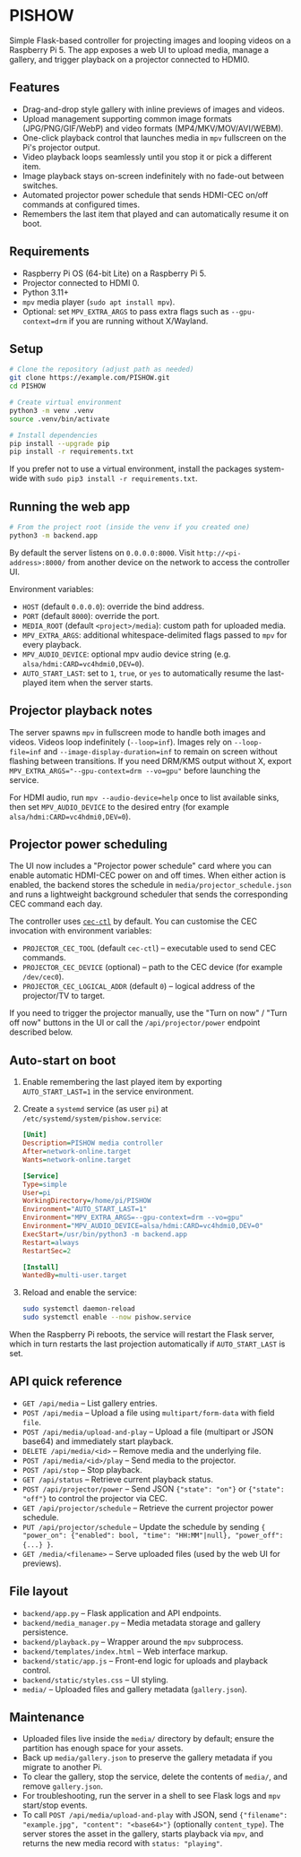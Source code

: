 # PISHOW

Simple Flask-based controller for projecting images and looping videos on a Raspberry Pi 5. The app exposes a web UI to upload media, manage a gallery, and trigger playback on a projector connected to HDMI0.

## Features

- Drag-and-drop style gallery with inline previews of images and videos.
- Upload management supporting common image formats (JPG/PNG/GIF/WebP) and video formats (MP4/MKV/MOV/AVI/WEBM).
- One-click playback control that launches media in `mpv` fullscreen on the Pi's projector output.
- Video playback loops seamlessly until you stop it or pick a different item.
- Image playback stays on-screen indefinitely with no fade-out between switches.
- Automated projector power schedule that sends HDMI-CEC on/off commands at configured times.
- Remembers the last item that played and can automatically resume it on boot.

## Requirements

- Raspberry Pi OS (64-bit Lite) on a Raspberry Pi 5.
- Projector connected to HDMI 0.
- Python 3.11+
- `mpv` media player (`sudo apt install mpv`).
- Optional: set `MPV_EXTRA_ARGS` to pass extra flags such as `--gpu-context=drm` if you are running without X/Wayland.

## Setup

```bash
# Clone the repository (adjust path as needed)
git clone https://example.com/PISHOW.git
cd PISHOW

# Create virtual environment
python3 -m venv .venv
source .venv/bin/activate

# Install dependencies
pip install --upgrade pip
pip install -r requirements.txt
```

If you prefer not to use a virtual environment, install the packages system-wide with `sudo pip3 install -r requirements.txt`.

## Running the web app

```bash
# From the project root (inside the venv if you created one)
python3 -m backend.app
```

By default the server listens on `0.0.0.0:8000`. Visit `http://<pi-address>:8000/` from another device on the network to access the controller UI.

Environment variables:

- `HOST` (default `0.0.0.0`): override the bind address.
- `PORT` (default `8000`): override the port.
- `MEDIA_ROOT` (default `<project>/media`): custom path for uploaded media.
- `MPV_EXTRA_ARGS`: additional whitespace-delimited flags passed to `mpv` for every playback.
- `MPV_AUDIO_DEVICE`: optional mpv audio device string (e.g. `alsa/hdmi:CARD=vc4hdmi0,DEV=0`).
- `AUTO_START_LAST`: set to `1`, `true`, or `yes` to automatically resume the last-played item when the server starts.

## Projector playback notes

The server spawns `mpv` in fullscreen mode to handle both images and videos. Videos loop indefinitely (`--loop=inf`). Images rely on `--loop-file=inf` and `--image-display-duration=inf` to remain on screen without flashing between transitions. If you need DRM/KMS output without X, export `MPV_EXTRA_ARGS="--gpu-context=drm --vo=gpu"` before launching the service.

For HDMI audio, run `mpv --audio-device=help` once to list available sinks, then set `MPV_AUDIO_DEVICE` to the desired entry (for example `alsa/hdmi:CARD=vc4hdmi0,DEV=0`).

## Projector power scheduling

The UI now includes a "Projector power schedule" card where you can enable automatic HDMI-CEC power on and off times. When either action is enabled, the backend stores the schedule in `media/projector_schedule.json` and runs a lightweight background scheduler that sends the corresponding CEC command each day.

The controller uses [`cec-ctl`](https://github.com/cec-o-matic/cec-o-matic/wiki/Cec-ctl) by default. You can customise the CEC invocation with environment variables:

- `PROJECTOR_CEC_TOOL` (default `cec-ctl`) – executable used to send CEC commands.
- `PROJECTOR_CEC_DEVICE` (optional) – path to the CEC device (for example `/dev/cec0`).
- `PROJECTOR_CEC_LOGICAL_ADDR` (default `0`) – logical address of the projector/TV to target.

If you need to trigger the projector manually, use the "Turn on now" / "Turn off now" buttons in the UI or call the `/api/projector/power` endpoint described below.

## Auto-start on boot

1. Enable remembering the last played item by exporting `AUTO_START_LAST=1` in the service environment.
2. Create a `systemd` service (as user `pi`) at `/etc/systemd/system/pishow.service`:

   ```ini
   [Unit]
   Description=PISHOW media controller
   After=network-online.target
   Wants=network-online.target

   [Service]
   Type=simple
   User=pi
   WorkingDirectory=/home/pi/PISHOW
   Environment="AUTO_START_LAST=1"
   Environment="MPV_EXTRA_ARGS=--gpu-context=drm --vo=gpu"
   Environment="MPV_AUDIO_DEVICE=alsa/hdmi:CARD=vc4hdmi0,DEV=0"
   ExecStart=/usr/bin/python3 -m backend.app
   Restart=always
   RestartSec=2

   [Install]
   WantedBy=multi-user.target
   ```

3. Reload and enable the service:

   ```bash
   sudo systemctl daemon-reload
   sudo systemctl enable --now pishow.service
   ```

When the Raspberry Pi reboots, the service will restart the Flask server, which in turn restarts the last projection automatically if `AUTO_START_LAST` is set.

## API quick reference

- `GET /api/media` – List gallery entries.
- `POST /api/media` – Upload a file using `multipart/form-data` with field `file`.
- `POST /api/media/upload-and-play` – Upload a file (multipart or JSON base64) and immediately start playback.
- `DELETE /api/media/<id>` – Remove media and the underlying file.
- `POST /api/media/<id>/play` – Send media to the projector.
- `POST /api/stop` – Stop playback.
- `GET /api/status` – Retrieve current playback status.
- `POST /api/projector/power` – Send JSON `{"state": "on"}` or `{"state": "off"}` to control the projector via CEC.
- `GET /api/projector/schedule` – Retrieve the current projector power schedule.
- `PUT /api/projector/schedule` – Update the schedule by sending `{ "power_on": {"enabled": bool, "time": "HH:MM"|null}, "power_off": {...} }`.
- `GET /media/<filename>` – Serve uploaded files (used by the web UI for previews).

## File layout

- `backend/app.py` – Flask application and API endpoints.
- `backend/media_manager.py` – Media metadata storage and gallery persistence.
- `backend/playback.py` – Wrapper around the `mpv` subprocess.
- `backend/templates/index.html` – Web interface markup.
- `backend/static/app.js` – Front-end logic for uploads and playback control.
- `backend/static/styles.css` – UI styling.
- `media/` – Uploaded files and gallery metadata (`gallery.json`).

## Maintenance

- Uploaded files live inside the `media/` directory by default; ensure the partition has enough space for your assets.
- Back up `media/gallery.json` to preserve the gallery metadata if you migrate to another Pi.
- To clear the gallery, stop the service, delete the contents of `media/`, and remove `gallery.json`.
- For troubleshooting, run the server in a shell to see Flask logs and `mpv` start/stop events.
- To call `POST /api/media/upload-and-play` with JSON, send `{"filename": "example.jpg", "content": "<base64>"}` (optionally `content_type`). The server stores the asset in the gallery, starts playback via `mpv`, and returns the new media record with `status: "playing"`.

